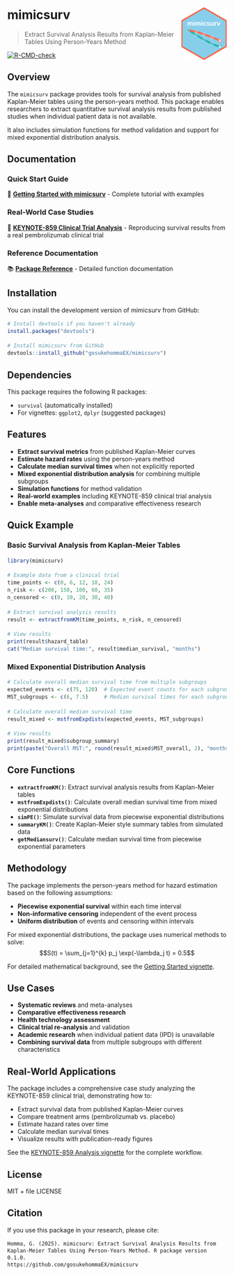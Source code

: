 # mimicsurv <img src="man/figures/mimicsurv_sticker.png" align="right" height="120" alt="mimicsurv logo" />

> Extract Survival Analysis Results from Kaplan-Meier Tables Using Person-Years Method

<!-- badges: start -->
[![R-CMD-check](https://github.com/gosukehommaEX/mimicsurv/workflows/R-CMD-check/badge.svg)](https://github.com/gosukehommaEX/mimicsurv/actions)
<!-- badges: end -->

## Overview

The `mimicsurv` package provides tools for survival analysis from published Kaplan-Meier tables using the person-years method. This package enables researchers to extract quantitative survival analysis results from published studies when individual patient data is not available.

It also includes simulation functions for method validation and support for mixed exponential distribution analysis.

## Documentation

### Quick Start Guide

📖 **[Getting Started with mimicsurv](https://gosukehommaEX.github.io/mimicsurv/articles/getting-started.html)** - Complete tutorial with examples

### Real-World Case Studies

🏥 **[KEYNOTE-859 Clinical Trial Analysis](https://gosukehommaEX.github.io/mimicsurv/articles/keynote859-analysis.html)** - Reproducing survival results from a real pembrolizumab clinical trial

### Reference Documentation

📚 **[Package Reference](https://gosukehommaEX.github.io/mimicsurv/reference/index.html)** - Detailed function documentation

## Installation

You can install the development version of mimicsurv from GitHub:

```r
# Install devtools if you haven't already
install.packages("devtools")

# Install mimicsurv from GitHub
devtools::install_github("gosukehommaEX/mimicsurv")
```

## Dependencies

This package requires the following R packages:
- `survival` (automatically installed)
- For vignettes: `ggplot2`, `dplyr` (suggested packages)

## Features

- **Extract survival metrics** from published Kaplan-Meier curves
- **Estimate hazard rates** using the person-years method  
- **Calculate median survival times** when not explicitly reported
- **Mixed exponential distribution analysis** for combining multiple subgroups
- **Simulation functions** for method validation
- **Real-world examples** including KEYNOTE-859 clinical trial analysis
- **Enable meta-analyses** and comparative effectiveness research

## Quick Example

### Basic Survival Analysis from Kaplan-Meier Tables

```r
library(mimicsurv)

# Example data from a clinical trial
time_points <- c(0, 6, 12, 18, 24)
n_risk <- c(200, 150, 100, 60, 35)
n_censored <- c(0, 10, 20, 30, 40)

# Extract survival analysis results
result <- extractfromKM(time_points, n_risk, n_censored)

# View results
print(result$hazard_table)
cat("Median survival time:", result$median_survival, "months")
```

### Mixed Exponential Distribution Analysis

```r
# Calculate overall median survival time from multiple subgroups
expected_events <- c(75, 120)  # Expected event counts for each subgroup
MST_subgroups <- c(6, 7.5)     # Median survival times for each subgroup

# Calculate overall median survival time
result_mixed <- mstfromExpdists(expected_events, MST_subgroups)

# View results
print(result_mixed$subgroup_summary)
print(paste("Overall MST:", round(result_mixed$MST_overall, 2), "months"))
```

## Core Functions

- **`extractfromKM()`**: Extract survival analysis results from Kaplan-Meier tables
- **`mstfromExpdists()`**: Calculate overall median survival time from mixed exponential distributions
- **`simPE()`**: Simulate survival data from piecewise exponential distributions
- **`summaryKM()`**: Create Kaplan-Meier style summary tables from simulated data
- **`getMediansurv()`**: Calculate median survival time from piecewise exponential parameters

## Methodology

The package implements the person-years method for hazard estimation based on the following assumptions:

- **Piecewise exponential survival** within each time interval
- **Non-informative censoring** independent of the event process  
- **Uniform distribution** of events and censoring within intervals

For mixed exponential distributions, the package uses numerical methods to solve:
$$S(t) = \sum_{j=1}^{k} p_j \exp(-\lambda_j t) = 0.5$$

For detailed mathematical background, see the [Getting Started vignette](https://gosukehommaEX.github.io/mimicsurv/articles/getting-started.html).

## Use Cases

- **Systematic reviews** and meta-analyses
- **Comparative effectiveness research**
- **Health technology assessment**
- **Clinical trial re-analysis** and validation
- **Academic research** when individual patient data (IPD) is unavailable
- **Combining survival data** from multiple subgroups with different characteristics

## Real-World Applications

The package includes a comprehensive case study analyzing the KEYNOTE-859 clinical trial, demonstrating how to:

- Extract survival data from published Kaplan-Meier curves
- Compare treatment arms (pembrolizumab vs. placebo)
- Estimate hazard rates over time
- Calculate median survival times
- Visualize results with publication-ready figures

See the [KEYNOTE-859 Analysis vignette](https://gosukehommaEX.github.io/mimicsurv/articles/keynote859-analysis.html) for the complete workflow.

## License

MIT + file LICENSE

## Citation

If you use this package in your research, please cite:

```
Homma, G. (2025). mimicsurv: Extract Survival Analysis Results from 
Kaplan-Meier Tables Using Person-Years Method. R package version 0.1.0. 
https://github.com/gosukehommaEX/mimicsurv
```
